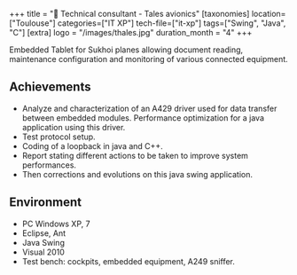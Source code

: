 +++
title = "🛬 Technical consultant - Tales avionics"
[taxonomies]
location=["Toulouse"]
categories=["IT XP"]
tech-file=["it-xp"]
tags=["Swing", "Java", "C"]
[extra]
logo = "/images/thales.jpg"
duration_month = "4"
+++

Embedded Tablet for Sukhoi planes allowing document reading, maintenance configuration and monitoring of various connected equipment.

<!-- more -->

## Achievements

- Analyze and characterization of an A429 driver used for data transfer between embedded modules. Performance optimization for a java application using this driver.
- Test protocol setup.
- Coding of a loopback in java and C++.
- Report stating different actions to be taken to improve system performances.
- Then corrections and evolutions on this java swing application.

## Environment

- PC Windows XP, 7
- Eclipse, Ant
- Java Swing
- Visual 2010
- Test bench: cockpits, embedded equipment, A249 sniffer.
